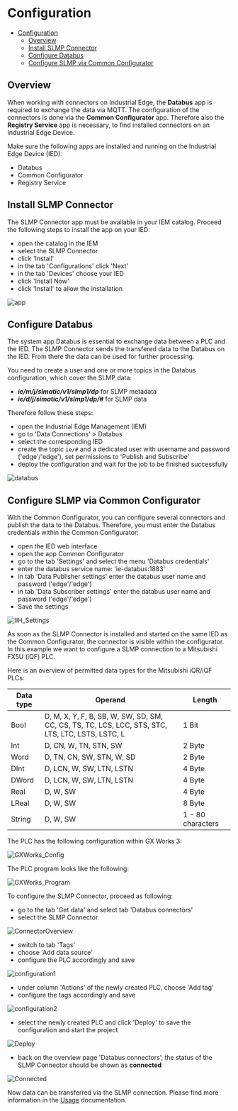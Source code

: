 # Configuration

- [Configuration](#configuration)
  - [Overview](#overview)
  - [Install SLMP Connector](#install-slmp-connector)
  - [Configure Databus](#configure-databus)
  - [Configure SLMP via Common Configurator](#configure-slmp-via-common-configurator)

## Overview

When working with connectors on Industrial Edge, the **Databus** app is required to exchange the data via MQTT. The configuration of the connectors is done via the **Common Configurator** app. Therefore also the **Registry Service** app is necessary, to find installed connectors on an Industrial Edge Device.

Make sure the following apps are installed and running on the Industrial Edge Device (IED):
- Databus
- Common Configurator
- Registry Service

## Install SLMP Connector

The SLMP Connector app must be available in your IEM catalog. Proceed the following steps to install the app on your IED:

- open the catalog in the IEM
- select the SLMP Connector
- click 'Install'
- in the tab 'Configurations' click 'Next'
- in the tab 'Devices' choose your IED
- click 'Install Now'
- click 'Install' to allow the installation

![app](/docs/graphics/SLMP_App.png)

## Configure Databus

The system app Databus is essential to exchange data between a PLC and the IED. The SLMP Connector sends the transfered data to the Databus on the IED. From there the data can be used for further processing.

You need to create a user and one or more topics in the Databus configuration, which cover the SLMP data:

- ***ie/m/j/simatic/v1/slmp1/dp*** for SLMP metadata
- ***ie/d/j/simatic/v1/slmp1/dp/#*** for SLMP data

Therefore follow these steps:

- open the Industrial Edge Management (IEM)
- go to 'Data Connections' > Databus
- select the corresponding IED
- create the topic `ie/#` and a dedicated user with username and password ('edge'/'edge'), set permissions to 'Publish and Subscribe'
- deploy the configuration and wait for the job to be finished successfully

![databus](/docs/graphics/Databus.png)

## Configure SLMP via Common Configurator

With the Common Configurator, you can configure several connectors and publish the data to the Databus. Therefore, you must enter the Databus credentials within the Common Configurator:

- open the IED web interface
- open the app Common Configurator
- go to the tab 'Settings' and select the menu 'Databus credentials'
- enter the databus service name: 'ie-databus:1883'
- in tab 'Data Publisher settings' enter the databus user name and password ('edge'/'edge')
- in tab 'Data Subscriber settings' enter the databus user name and password ('edge'/'edge')
- Save the settings

![IIH_Settings](/docs/graphics/IIH_Settings.png)

As soon as the SLMP Connector is installed and started on the same IED as the Common Configurator, the connector is visible within the configurator. In this example we want to configure a SLMP connection to a Mitsubishi FX5U (iQF) PLC.

Here is an overview of permitted data types for the Mitsubishi iQR/iQF PLCs:

| Data type   | Operand     | Length     |
| ----------- | ----------- |----------- |
| Bool        | D, M, X, Y, F, B, SB, W, SW, SD, SM, CC, CS, TS, TC, LCS, LCC, STS, STC, LTS, LTC, LSTS, LSTC, L | 1 Bit            |
| Int         | D, CN, W, TN, STN, SW     | 2 Byte            |
| Word        | D, TN, CN, SW, STN, W, SD | 2 Byte            |
| DInt        | D, LCN, W, SW, LTN, LSTN  | 4 Byte            |
| DWord       | D, LCN, W, SW, LTN, LSTN  | 4 Byte            |
| Real        | D, W, SW                  | 4 Byte            |
| LReal       | D, W, SW                  | 8 Byte            |
| String      | D, W, SW                  | 1 - 80 characters |

The PLC has the following configuration within GX Works 3:

![GXWorks_Config](/docs/graphics/GXWorks_Config.png)

The PLC program looks like the following:

![GXWorks_Program](/docs/graphics/GXWorks_Program.png)

To configure the SLMP Connector, proceed as following:

- go to the tab 'Get data' and select tab 'Databus connectors'
- select the SLMP Connector

![ConnectorOverview](/docs/graphics/IIH_Connector_Overview.png)

- switch to tab 'Tags'
- choose 'Add data source'
- configure the PLC accordingly and save

![configuration1](/docs/graphics/Configuration1.png)

- under column 'Actions' of the newly created PLC, choose 'Add tag'
- configure the tags accordingly and save

![configuration2](/docs/graphics/Configuration2.png)

- select the newly created PLC and click 'Deploy' to save the configuration and start the project

![Deploy](/docs/graphics/IIH_Deploy.png)

- back on the overview page 'Databus connectors', the status of the SLMP Connector should be shown as **connected**

![Connected](/docs/graphics/IIH_Connected.png)

Now data can be transferred via the SLMP connection. Please find more information in the [Usage](/docs/Usage.md) documentation.
